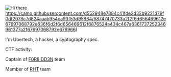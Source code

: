 ![Hi there]()https://camo.githubusercontent.com/d552948e7884c41fde2d32b9221d79f0df2076c7d824aaab954ca93f53d95884/68747470733a2f2f6d656469612e67697068792e636f6d2f6d656469612f6876524a434c467a6361737252346961377a2f67697068792e676966)

I'm Ubertech, a hacker, a cyptography spec.

CTF activity:

Captain of [F0R8IDD3N](https://ctftime.org/team/309255) team

Member of [RHT](https://ctftime.org/team/186788) team
